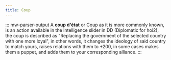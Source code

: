 ```yaml
---
title: Coup
---
```


::: mw-parser-output
A **coup d\'état** or Coup as it is more commonly known, is an action
available in the Intelligence slider in DD (Diplomatic for hoi2), the
coup is described as \"Replacing the government of the selected country
with one more loyal\", in other words, it changes the ideology of said
country to match yours, raises relations with them to +200, in some
cases makes them a puppet, and adds them to your corresponding alliance.
:::
